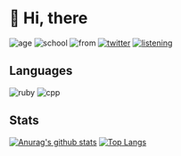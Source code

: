# 👋 Hi, there
![age](https://img.shields.io/badge/age-17-B8D900?style=for-the-badge)
![school](https://img.shields.io/badge/school-NIT%2C%20Matsue%20College-A3BF00?style=for-the-badge)
![from](https://img.shields.io/badge/from-Matsue-92d1b2?style=for-the-badge)
[![twitter](https://img.shields.io/badge/twitter-click!-06AFC2?style=for-the-badge)](https://twitter.com/is_stone_saw)
[![listening](https://img.shields.io/badge/listening-lofi_hip_hop-2679B5?style=for-the-badge)](https://www.youtube.com/watch?v=DWcJFNfaw9c)
## Languages
![ruby](https://img.shields.io/badge/ruby-love-A61103?style=for-the-badge)
![cpp](https://img.shields.io/badge/c++-enjoy-blue?style=for-the-badge)

## Stats
[![Anurag's github stats](https://github-readme-stats.vercel.app/api?username=stonesaw)](https://github.com/anuraghazra/github-readme-stats)
[![Top Langs](https://github-readme-stats.vercel.app/api/top-langs/?username=stonesaw)](https://github.com/anuraghazra/github-readme-stats)
